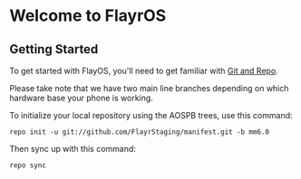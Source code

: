Welcome to FlayrOS
===================


Getting Started
---------------

To get started with FlayOS, you'll need to get familiar with
[Git and Repo](http://source.android.com/download/using-repo).

Please take note that we have two main line branches depending on
which hardware base your phone is working.

To initialize your local repository using the AOSPB trees, use this command:


	repo init -u git://github.com/FlayrStaging/manifest.git -b mm6.0



Then sync up with this command:

	repo sync

